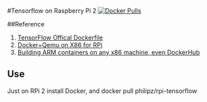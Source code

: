 #Tensorflow on Raspberry Pi 2
[![Docker Pulls](https://img.shields.io/docker/pulls/philipz/rpi-tensorflow.svg?maxAge=2592000)](https://hub.docker.com/r/philipz/rpi-tensorflow/)

##Reference
1. [TensorFlow Offical Dockerfile](https://github.com/tensorflow/tensorflow/blob/master/tensorflow/tools/docker/Dockerfile)
2. [Docker+Qemu on X86 for RPi](http://www.slideshare.net/philipzh/docker-qemu-on-x86-for-raspberry-pi)
3. [Building ARM containers on any x86 machine, even  DockerHub](https://resin.io/blog/building-arm-containers-on-any-x86-machine-even-dockerhub/)

## Use
Just on RPi 2 install Docker, and docker pull philipz/rpi-tensorflow
